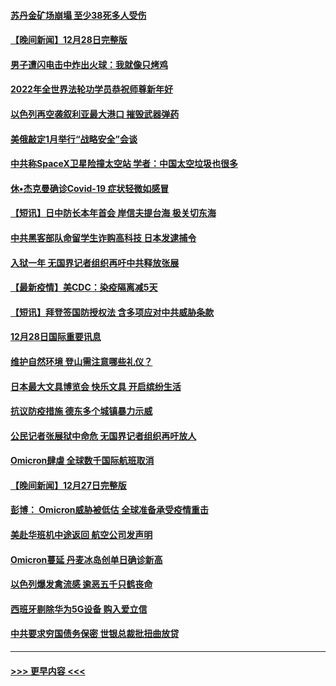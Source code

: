 #### [苏丹金矿场崩塌 至少38死多人受伤](../pages/prog202/a103305690.md?t=12291550) 
#### [【晚间新闻】12月28日完整版](../pages/prog202/a103305561.md?t=12291550) 
#### [男子遭闪电击中炸出火球：我就像只烤鸡](../pages/prog202/a103304866.md?t=12291550) 
#### [2022年全世界法轮功学员恭祝师尊新年好](../pages/prog202/a103305495.md?t=12291550) 
#### [以色列再空袭叙利亚最大港口 摧毁武器弹药](../pages/prog202/a103305368.md?t=12291550) 
#### [美俄敲定1月举行“战略安全”会谈](../pages/prog202/a103305384.md?t=12291550) 
#### [中共称SpaceX卫星险撞太空站 学者：中国太空垃圾也很多](../pages/prog202/a103305386.md?t=12291550) 
#### [休•杰克曼确诊Covid-19 症状轻微如感冒](../pages/prog202/a103305304.md?t=12291550) 
#### [【短讯】日中防长本年首会 岸信夫提台海 极关切东海](../pages/prog202/a103305156.md?t=12291550) 
#### [中共黑客部队命留学生诈购高科技 日本发逮捕令](../pages/prog202/a103305146.md?t=12291550) 
#### [入狱一年 无国界记者组织再吁中共释放张展](../pages/prog202/a103305179.md?t=12291550) 
#### [【最新疫情】美CDC：染疫隔离减5天](../pages/prog202/a103305167.md?t=12291550) 
#### [【短讯】拜登签国防授权法 含多项应对中共威胁条款](../pages/prog202/a103305158.md?t=12291550) 
#### [12月28日国际重要讯息](../pages/prog202/a103304955.md?t=12291550) 
#### [维护自然环境 登山需注意哪些礼仪？](../pages/prog202/a103304941.md?t=12291550) 
#### [日本最大文具博览会 快乐文具 开启缤纷生活](../pages/prog202/a103304933.md?t=12291550) 
#### [抗议防疫措施 德东多个城镇暴力示威](../pages/prog202/a103304838.md?t=12291550) 
#### [公民记者张展狱中命危 无国界记者组织再吁放人](../pages/prog202/a103304827.md?t=12291550) 
#### [Omicron肆虐 全球数千国际航班取消](../pages/prog202/a103304736.md?t=12291550) 
#### [【晚间新闻】12月27日完整版](../pages/prog202/a103304702.md?t=12291550) 
#### [彭博： Omicron威胁被低估 全球准备承受疫情重击](../pages/prog202/a103304565.md?t=12291550) 
#### [美赴华班机中途返回 航空公司发声明](../pages/prog202/a103304690.md?t=12291550) 
#### [Omicron蔓延 丹麦冰岛创单日确诊新高](../pages/prog202/a103304695.md?t=12291550) 
#### [以色列爆发禽流感 逾恶五千只鹤丧命](../pages/prog202/a103304653.md?t=12291550) 
#### [西班牙剔除华为5G设备 购入爱立信](../pages/prog202/a103304530.md?t=12291550) 
#### [中共要求穷国债务保密 世银总裁批扭曲放贷](../pages/prog202/a103304500.md?t=12291550) 

----
#### [ >>> 更早内容 <<< ](../indexes/prog202-earlier.md)
